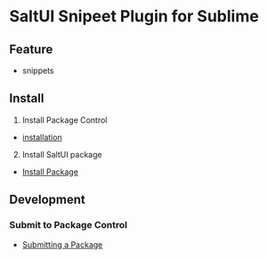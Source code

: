 # SaltUI Snipeet Plugin for Sublime
 
## Feature
- snippets

## Install

1. Install Package Control
- [installation](https://packagecontrol.io/installation)

2. Install SaltUI package
- [Install Package](https://packagecontrol.io/docs/usage)

## Development
### Submit to Package Control
- [Submitting a Package](https://packagecontrol.io/docs/submitting_a_package)
